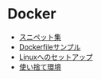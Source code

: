 # Docker

* [スニペット集](./snippets.md)
* [Dockerfileサンプル](./dockerfile.md)
* [Linuxへのセットアップ](./linux.md)
* [使い捨て環境](./disposable.md)
